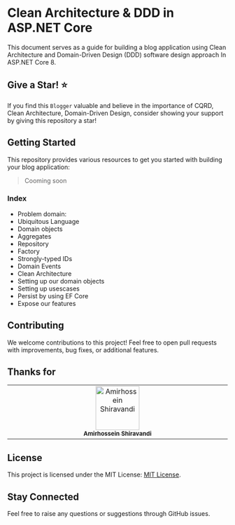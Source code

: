 # Clean Architecture & DDD in ASP.NET Core
This document serves as a guide for building a blog application using Clean Architecture and Domain-Driven Design (DDD) software design approach In ASP.NET Core 8.

## Give a Star! ⭐
If you find this `Blogger` valuable and believe in the importance of CQRD, Clean Architecture, Domain-Driven Design, consider showing your support by giving this repository a star!
 
## Getting Started

This repository provides various resources to get you started with building your blog application:

> Cooming soon
### Index
- Problem domain:
- Ubiquitous Language
- Domain objects
- Aggregates
- Repository
- Factory
- Strongly-typed IDs
- Domain Events
- Clean Architecture
- Setting up our domain objects
- Setting up usescases
- Persist by using EF Core
- Expose our features


## Contributing

We welcome contributions to this project! Feel free to open pull requests with improvements, bug fixes, or additional features.

## Thanks for
<table>
  <tbody>
    <tr>
      <td align="center" valign="top" width="14.28%">
         <a href="https://github.com/amirhossein33">
            <img src="https://avatars.githubusercontent.com/u/141221532?v=4?s=100" width="100px;" alt="Amirhossein Shiravandi"/>
              <br /><sub><b>Amirhossein Shiravandi</b></sub></a>
      </td>
    </tr>

  </tbody>
</table>

## License

This project is licensed under the MIT License: [MIT License](https://opensource.org/licenses/MIT).

## Stay Connected
Feel free to raise any questions or suggestions through GitHub issues.
